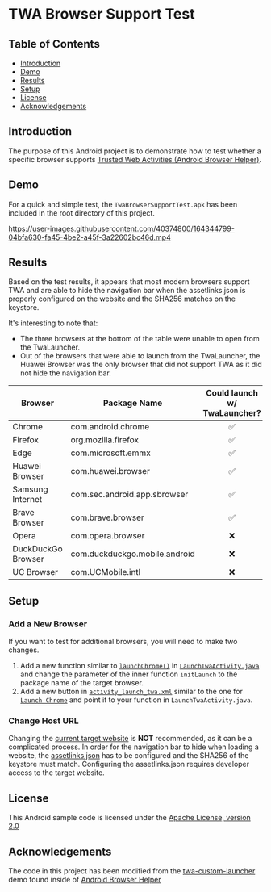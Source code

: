 ﻿# TWA Browser Support Test
## Table of Contents
- [Introduction](#introduction)
- [Demo](#demo)
- [Results](#results)
- [Setup](#setup)
- [License](#license)
- [Acknowledgements](#acknowledgements)

## Introduction
The purpose of this Android project is to demonstrate how to test whether a specific browser supports [Trusted Web Activities (Android Browser Helper)](https://github.com/GoogleChrome/android-browser-helper). 

## Demo
For a quick and simple test, the `TwaBrowserSupportTest.apk` has been included in the root directory of this project.

https://user-images.githubusercontent.com/40374800/164344799-04bfa630-fa45-4be2-a45f-3a22602bc46d.mp4

## Results
Based on the test results, it appears that most modern browsers support TWA and are able to hide the navigation bar when the assetlinks.json is properly configured on the website and the SHA256 matches on the keystore.

It's interesting to note that:
- The three browsers at the bottom of the table were unable to open from the TwaLauncher. 
- Out of the browsers that were able to launch from the TwaLauncher, the Huawei Browser was the only browser that did not support TWA as it did not hide the navigation bar.

| **Browser** | **Package Name** | **Could launch w/ TwaLauncher?** | **Twa Support** |
|--|--|:--:|:--:|
| Chrome | com.android.chrome | :white_check_mark: | :white_check_mark: |
| Firefox | org.mozilla.firefox | :white_check_mark: | :white_check_mark: |
| Edge | com.microsoft.emmx | :white_check_mark: | :white_check_mark: |
| Huawei Browser | com.huawei.browser | :white_check_mark: | :x: |
| Samsung Internet | com.sec.android.app.sbrowser | :white_check_mark: | :white_check_mark: |
| Brave Browser | com.brave.browser | :white_check_mark: | :white_check_mark: |
| Opera | com.opera.browser | :x: | :x: |
| DuckDuckGo Browser | com.duckduckgo.mobile.android | :x: | :x: |
| UC Browser | com.UCMobile.intl | :x: | :x: |

## Setup

### Add a New Browser
If you want to test for additional browsers, you will need to make two changes. 
1. Add a new function similar to [`launchChrome()`](https://github.com/bryantvu/TWA-Browser-Support-Test/blob/377a96f5d15ca453cc4deed923dad289aa219273/app/src/main/java/com/pictroom/android/LaunchTwaActivity.java#L155) in [`LaunchTwaActivity.java`](https://github.com/bryantvu/TWA-Browser-Support-Test/blob/master/app/src/main/java/com/pictroom/android/LaunchTwaActivity.java) and change the parameter of the inner function `initLaunch` to the package name of the target browser.
2. Add a new button in [`activity_launch_twa.xml`](https://github.com/bryantvu/TWA-Browser-Support-Test/blob/master/app/src/main/res/layout/activity_launch_twa.xml) similar to the one for [`Launch Chrome`](https://github.com/bryantvu/TWA-Browser-Support-Test/blob/377a96f5d15ca453cc4deed923dad289aa219273/app/src/main/res/layout/activity_launch_twa.xml#L60) and point it to your function in `LaunchTwaActivity.java`.

### Change Host URL
Changing the [current target website](https://pictroom.com) is **NOT** recommended, as it can be a complicated process. In order for the navigation bar to hide when loading a website, the [assetlinks.json](https://developers.google.com/digital-asset-links/v1/getting-started) has to be configured and the SHA256 of the keystore must match. Configuring the assetlinks.json requires developer access to the target website.

## License

This Android sample code is licensed under the  [Apache License, version 2.0](http://www.apache.org/licenses/LICENSE-2.0)

## Acknowledgements
The code in this project has been modified from the [twa-custom-launcher](https://github.com/GoogleChrome/android-browser-helper/tree/main/demos/twa-custom-launcher) demo found inside of [Android Browser Helper](https://github.com/GoogleChrome/android-browser-helper)
